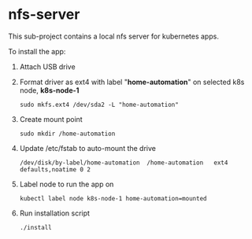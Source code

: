 # nfs-server
This sub-project contains a local nfs server for kubernetes apps.

To install the app:

1. Attach USB drive
2. Format driver as ext4 with label "**home-automation**" on selected k8s node, **k8s-node-1**

	`sudo mkfs.ext4 /dev/sda2 -L "home-automation"`

3. Create mount point

   `sudo mkdir /home-automation`

4. Update /etc/fstab to auto-mount the drive

   `/dev/disk/by-label/home-automation  /home-automation   ext4    defaults,noatime 0 2`

5. Label node to run the app on

   `kubectl label node k8s-node-1 home-automation=mounted`

6. Run installation script

   `./install`